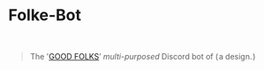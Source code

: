 # <h1>Folke-Bot</h1> <br><blockquote>The   '[GOOD FOLKS](http://discord.gg/vxpm8EX)’   *multi*-*purposed*   Discord   bot   of   ( a   design. )</blockquote>

